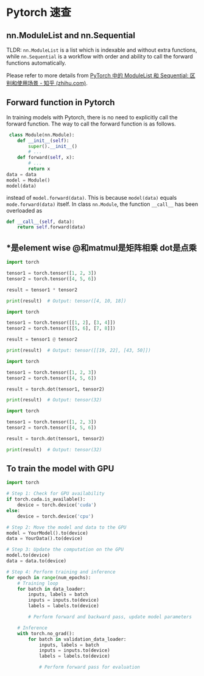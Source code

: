 # Pytorch 速查

## nn.ModuleList and nn.Sequential
TLDR:
`nn.ModuleList` is a list which is indexable and without extra functions, while `nn.Sequential` is a workflow with order and ability to call the forward functions automatically.

Please refer to more details from [PyTorch 中的 ModuleList 和 Sequential: 区别和使用场景 - 知乎 (zhihu.com)](https://zhuanlan.zhihu.com/p/64990232). 

## Forward function in Pytorch
In training models with Pytorch, there is no need to explicitly call the forward function. The way to call the forward function is as follows.
```Python
 class Module(nn.Module):
    def __init__(self):
        super().__init__()
        # ...
    def forward(self, x):
        # ...
        return x
data = data
model = Module()
model(data)
```
instead of `model.forward(data)`.
This is because `model(data)` equals `mode.forward(data)` itself.
In class `nn.Module`, the function `__call__` has been overloaded as
```Python
def __call__(self, data):
	return self.forward(data)
```

## \*是element wise @和matmul是矩阵相乘 dot是点乘

```Python
import torch

tensor1 = torch.tensor([1, 2, 3])
tensor2 = torch.tensor([4, 5, 6])

result = tensor1 * tensor2

print(result)  # Output: tensor([4, 10, 18])
```

```Python
import torch

tensor1 = torch.tensor([[1, 2], [3, 4]])
tensor2 = torch.tensor([[5, 6], [7, 8]])

result = tensor1 @ tensor2

print(result)  # Output: tensor([[19, 22], [43, 50]])
```

```Python
import torch

tensor1 = torch.tensor([1, 2, 3])
tensor2 = torch.tensor([4, 5, 6])

result = torch.dot(tensor1, tensor2)

print(result)  # Output: tensor(32)
```

```Python
import torch

tensor1 = torch.tensor([1, 2, 3])
tensor2 = torch.tensor([4, 5, 6])

result = torch.dot(tensor1, tensor2)

print(result)  # Output: tensor(32)
```

## To train the model with GPU

```Python
import torch

# Step 1: Check for GPU availability
if torch.cuda.is_available():
    device = torch.device('cuda')
else:
    device = torch.device('cpu')

# Step 2: Move the model and data to the GPU
model = YourModel().to(device)
data = YourData().to(device)

# Step 3: Update the computation on the GPU
model.to(device)
data = data.to(device)

# Step 4: Perform training and inference
for epoch in range(num_epochs):
    # Training loop
    for batch in data_loader:
        inputs, labels = batch
        inputs = inputs.to(device)
        labels = labels.to(device)

        # Perform forward and backward pass, update model parameters

    # Inference
    with torch.no_grad():
        for batch in validation_data_loader:
            inputs, labels = batch
            inputs = inputs.to(device)
            labels = labels.to(device)

            # Perform forward pass for evaluation
```